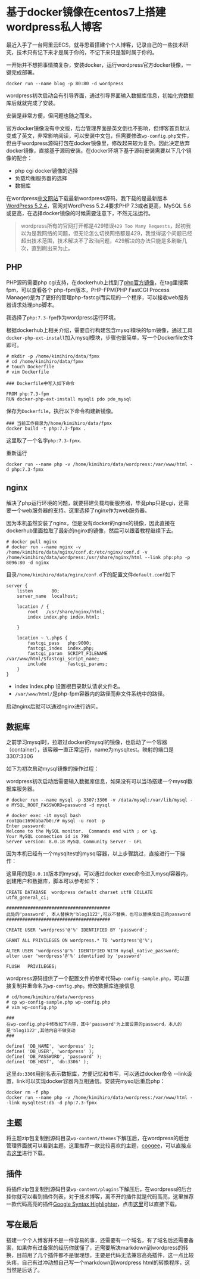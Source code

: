 # 基于docker镜像在centos7上搭建wordpress私人博客

最近入手了一台阿里云ECS，就寻思着搭建个个人博客，记录自己的一些技术研究，技术只有记下来才是属于你的，不记下来只是暂时属于你的。

一开始并不想把事情搞复杂，安装docker，运行wordpress官方docker镜像，一键完成部署。

```
docker run --name blog -p 80:80 -d wordpress
```

wordpress初次启动会有引导界面，通过引导界面输入数据库信息，初始化完数据库后就就完成了安装。

安装是非常方便，但问题也随之而来。

官方docker镜像没有中文版，后台管理界面是英文倒也不影响，但博客首页默认变成了英文，非常影响阅读，可以安装中文包，但需要修改`wp-config.php`文件，但由于wordpress源码打包在docker镜像里，修改起来较为复杂。因此决定放弃docker镜像，直接基于源码安装。在docker环境下基于源码安装需要以下几个镜像的配合：

- php cgi docker镜像的选择
- 负载均衡服务器的选择
- 数据库

在wordpress[中文网站](https://link.segmentfault.com/?enc=ytJ3uCf%2BiXBR%2BlbhZvi9fQ%3D%3D.CmpcS%2FeC8vT%2BJ%2BcIFtJQJvJugt5kue4RySChMKQkFuQ%3D)下载最新wordpress源码，我下载的是最新版本[WordPress 5.2.4](https://link.segmentfault.com/?enc=IVNgEORBmndnfGWdv%2BCQ3g%3D%3D.SK9dC3rid34Zh%2FbjWdV%2B8s4sXCTCbeDoMWMEqvS9CEXcgNvnDFUxv%2FL9oZlULEp%2B)，官网对WordPress 5.2.4要求PHP 7.3或者更高，MySQL 5.6或更高，在选择docker镜像的时候需要注意下，不然无法运行。

> wordpress所有的官网打开都是429错误`429 Too Many Requests`，起初我以为是我网络的问题，但无论怎么切换网络都是429，我觉得这个问题已经超出技术范围，技术解决不了政治问题，429解决的办法只能是多刷新几次，直到刷出来为止。

## PHP

PHP源码需要php cgi支持，在dockerhub上找到了[php官方镜像](https://link.segmentfault.com/?enc=qUBGfyVftcR52Wy4NWZaCw%3D%3D.0boQWhnKVQzRyQ4zp2sBLUQNZjA177TGzpCGmLoDnVg%3D)，在tag里搜索fpm，可以查看各个 php-fpm版本，PHP-FPM(PHP FastCGI Process Manager)是为了更好的管理php-fastcgi而实现的一个程序，可以接收web服务器请求处理php脚本。

我选择了`php:7.3-fpm`作为wordpress运行环境。

根据dockerhub上相关介绍，需要自行构建包含mysql模块的fpm镜像，通过工具`docker-php-ext-install`加入mysql模块，步骤也很简单，写一个Dockerfile文件即可。

```
# mkdir -p /home/kimihiro/data/fpmx
# cd /home/kimihiro/data/fpmx
# touch Dockerfile
# vim Dockerfile

```

```
### Dockerfile中写入如下命令

FROM php:7.3-fpm
RUN docker-php-ext-install mysqli pdo pdo_mysql
```

保存为`Dockerfile`，执行以下命令构建新镜像。

```
### 当前工作目录为/home/kimihiro/data/fpmx
docker build -t php:7.3-fpmx .
```

这里取了一个名字`php:7.3-fpmx`.

重新运行

```
docker run --name php -v /home/kimihiro/data/wordpress:/var/www/html -d php:7.3-fpmx
```

## nginx

解决了php运行环境的问题，就要搭建负载均衡服务器，毕竟php只是cgi，还需要一个web服务器的支持。这里选择了nginx作为web服务器。



因为本机虽然安装了nginx，但是没有docker的nginx的镜像，因此直接在dockerhub里面拉取了最新的nginx的镜像，然后可以跟着教程继续下去。

```
# docker pull nginx
# docker run --name nginx -v /home/kimihiro/data/nginx/conf.d:/etc/nginx/conf.d -v /home/kimihiro/data/wordpress:/usr/share/nginx/html --link php:php -p 8096:80 -d nginx
```



目录`/home/kimihiro/data/nginx/conf.d`下的配置文件`default.conf`如下

```
server {
    listen       80;
    server_name  localhost;

    location / {
        root   /usr/share/nginx/html;
        index index.php index.html;

    }
    
    location ~ \.php$ {
        fastcgi_pass   php:9000;
        fastcgi_index  index.php;
        fastcgi_param  SCRIPT_FILENAME  /var/www/html/$fastcgi_script_name;
        include        fastcgi_params;
    }
}
```

- index index.php 设置根目录默认请求文件名。
- `/var/www/html/`是php-fpm容器内的路径而非文件系统中的路径。

启动nginx后就可以通过nginx进行访问。

## 数据库

之前学习mysql时，拉取过docker的mysql的镜像，也启动了一个容器（container），该容器一直正常运行，name为mysqltest。映射的端口是3307:3306



如下为初次启动mysql镜像的操作过程：

wordpress初次启动后需要输入数据库信息，如果没有可以当场搭建一个mysql数据库服务器。

```
# docker run --name mysql -p 3307:3306 -v /data/mysql:/var/lib/mysql -e MYSQL_ROOT_PASSWORD=password -d mysql

# docker exec -it mysql bash
root@ac169daba7b0:/# mysql -u root -p
Enter password: 
Welcome to the MySQL monitor.  Commands end with ; or \g.
Your MySQL connection id is 798
Server version: 8.0.18 MySQL Community Server - GPL
```



因为本机已经有一个mysqltest的mysql容器，以上步骤跳过，直接进行一下操作：



这里用的是`8.0.18`版本的mysql，可以通过docker exec命令进入mysql容器内，创建用户和数据库，脚本可以参考如下：

```
CREATE DATABASE  wordpress default charset utf8 COLLATE utf8_general_ci;

#######################################
此处的'password', 本人替换为'blog1122',可以不替换，也可以替换成自己的password
#######################################

CREATE USER 'wordpress'@'%' IDENTIFIED BY 'password';

GRANT ALL PRIVILEGES ON wordpress.* TO 'wordpress'@'%';

ALTER USER 'wordpress'@'%' IDENTIFIED WITH mysql_native_password;
alter user 'wordpress'@'%' identified by 'password'

FLUSH   PRIVILEGES;
```

wordpress源码提供了一个配置文件的参考代码`wp-config-sample.php`，可以直接复制并重命名为`wp-config.php`。修改数据库连接信息

```
# cd/home/kimihiro/data/wordpress
# cp wp-config-sample.php wp-config.php
# vim wp-config.php
```



```
### 
在wp-config.php中修改如下内容，其中'password'为上面设置的password，本人的是'blog1122',其他内容不做变动
###

define( 'DB_NAME', 'wordpress' );
define( 'DB_USER', 'wordpress' );
define( 'DB_PASSWORD', 'password' );
define( 'DB_HOST', 'db:3306' );
```

这里`db:3306`用别名表示数据库，方便记忆和书写，可以通过docker命令 --link设置，link可以实现docker容器内互相通信。安装完mysql后重启php：

```
docker rm -f php
docker run --name php -v /home/kimihiro/data/wordpress:/var/www/html --link mysqltest:db -d php:7.3-fpmx
```

## 主题

将主题zip包复制到源码目录`wp-content/themes`下解压后，在wordpress的后台管理界面就可以看到主题。这里推荐一款比较喜欢的主题，[coogee](https://link.segmentfault.com/?enc=2BVQrj0Tel%2BiGngfxb3JlA%3D%3D.gk4C77norYfaShaGfTRtosQB2LKU6L2vYC80c899cl4ZlTENRN6xuauiHUxGL9QC)，可以直接点击[这里](https://link.segmentfault.com/?enc=HQSNnRpFlP%2FRUGWw0fC6cg%3D%3D.nBbfBS4Iv1Pih3Jy90FJYUuyiyw2%2FmohBx%2FruJ6oX815Lmqor8saTorcDoRJSvc8UUDuYTPrgKuaXTZAJ%2FX7QA%3D%3D)进行下载。

## 插件

将插件zip包复制到源码目录`wp-content/plugins`下解压后，在wordpress的后台挂你就可以看到插件列表，对于技术博客，离不开的插件就是代码高亮，这里推荐一款代码高亮的插件[Google Syntax Highlighter](https://link.segmentfault.com/?enc=67nPiPGz9WlQQgB6l48D3Q%3D%3D.lRlCyAJ7dABbmVAUpMrfO4d72qNUvsOisv39Z4Rv2afodM3F5RT%2FeDZDUJTb9oqFKUgY169wF2eqV7nmavmF4Q%3D%3D)，点击[这里](https://link.segmentfault.com/?enc=jssPNRF3gV2agNLxgfdf1A%3D%3D.IUSpnQDwWCLyF4lmZ%2B4b6RQwBBUs3ICd39FLxhA%2BSBYxU%2FXXc%2BU%2FSeERDAHyJpvTS65yBoNAywmD64kLXP7uhyjEBSs%2FapVLLFpZoqB8rmY%3D)可以直接下载。

## 写在最后

搭建一个个人博客并不是一件容易的事，还需要有一个域名，有了域名后还需要备案，如果你有过备案的经历你就懂了，还需要解决markdown到wordpress的转换，目前用了几个插件都不是很理想，主要是代码无法兼容高亮插件，这一点比较头疼，自己有过冲动想自己写一个markdown到wordpress html的转换程序，这当然是后话了。